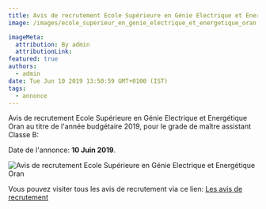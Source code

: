 ```yaml
---
title: Avis de recrutement Ecole Supérieure en Génie Electrique et Energétique Oran
image: /images/ecole_superieur_en_genie_electrique_et_energetique_oran.jpg

imageMeta:
  attribution: By admin
  attributionLink:
featured: true
authors:
  - admin
date: Tue Jun 10 2019 13:50:59 GMT+0100 (IST)
tags:
  - annonce
---
```


Avis de recrutement Ecole Supérieure en Génie Electrique et Energétique Oran au titre de l'année budgétaire 2019, pour le grade de maître assistant Classe B:

Date de l'annonce: **10 Juin 2019**.

![Avis de recrutement Ecole Supérieure en Génie Electrique et Energétique Oran](/images/avis_de_recrutement_ecole_superieure_en_genie_electrique_et_energetique_oran.jpg)


Vous pouvez visiter tous les avis de recrutement via ce lien:
[Les avis de recrutement](/tous_les_avis_de_recrutement_annee_budgetaire_2019/)
